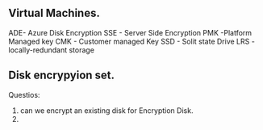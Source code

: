 ## Virtual Machines.
ADE- Azure Disk Encryption
SSE - Server Side Encryption
PMK -Platform Managed key
CMK - Customer managed Key
SSD - Solit state Drive
LRS - locally-redundant storage

## Disk encrypyion set.



Questios:
1. can we encrypt an existing disk for Encryption Disk.
2. 
